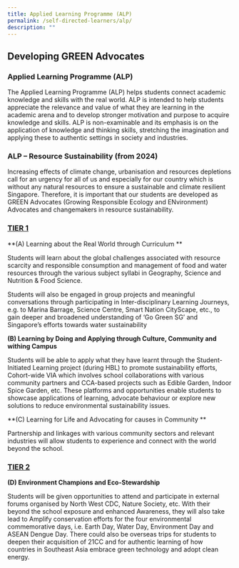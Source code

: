 ```yaml
---
title: Applied Learning Programme (ALP)
permalink: /self-directed-learners/alp/
description: ""
---
```

## **Developing GREEN Advocates**

### **Applied Learning Programme (ALP)**

The Applied Learning Programme (ALP) helps students connect academic knowledge and skills with the real world. ALP is intended to help students appreciate the relevance and value of what they are learning in the academic arena and to develop stronger motivation and purpose to acquire knowledge and skills. ALP is non-examinable and its emphasis is on the application of knowledge and thinking skills, stretching the imagination and applying these to authentic settings in society and industries.


### **ALP – Resource Sustainability (from 2024)**
Increasing effects of climate change, urbanisation and resources depletions call for an urgency for all of us and especially for our country which is without any natural resources to ensure a sustainable and climate resilient Singapore. Therefore, it is important that our students are developed as GREEN Advocates (Growing Responsible Ecology and ENvironment) Advocates and changemakers in resource sustainability.

### **<u>TIER 1</u>**

**(A)	Learning about the Real World through Curriculum **

Students will learn about the global challenges associated with resource scarcity and responsible consumption and management of food and water resources through the various subject syllabi in Geography, Science and Nutrition &amp; Food Science. 

Students will also be engaged in group projects and meaningful conversations through participating in Inter-disciplinary Learning Journeys, e.g. to Marina Barrage, Science Centre, Smart Nation CityScape, etc., to gain deeper and broadened understanding of ‘Go Green SG’ and Singapore’s efforts towards water sustainability


**(B)	Learning by Doing and Applying through Culture, Community and withing Campus**

Students will be able to apply what they have learnt through the Student-Initiated Learning project (during HBL) to promote sustainability efforts, Cohort-wide VIA which involves school collaborations with various community partners and CCA-based projects such as Edible Garden, Indoor Spice Garden, etc. These platforms and opportunities enable students to showcase applications of learning, advocate behaviour or explore new solutions to reduce environmental sustainability issues.   


**(C)	Learning for Life and Advocating for causes in Community **

Partnership and linkages with various community sectors and relevant industries will allow students to experience and connect with the world beyond the school. 

### **<u>TIER 2</u>**

**(D)	Environment Champions and Eco-Stewardship**

Students will be given opportunities to attend and participate in external forums organised by North West CDC, Nature Society, etc. With their beyond the school exposure and enhanced Awareness, they will also take lead to Amplify conservation efforts for the four environmental commemorative days, i.e. Earth Day, Water Day, Environment Day and ASEAN Dengue Day. There could also be overseas trips for students to deepen their acquisition of 21CC and for authentic learning of how countries in Southeast Asia embrace green technology and adopt clean energy.